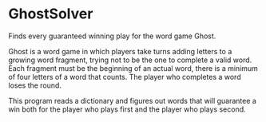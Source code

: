 # GhostSolver
Finds every guaranteed winning play for the word game Ghost.

Ghost is a word game in which players take turns adding letters to a growing word fragment, trying not to be the one to complete a valid word. Each fragment must be the beginning of an actual word, there is a minimum of four letters of a word that counts. The player who completes a word loses the round.

This program reads a dictionary and figures out words that will guarantee a win both for the player who plays first and the player who plays second.
